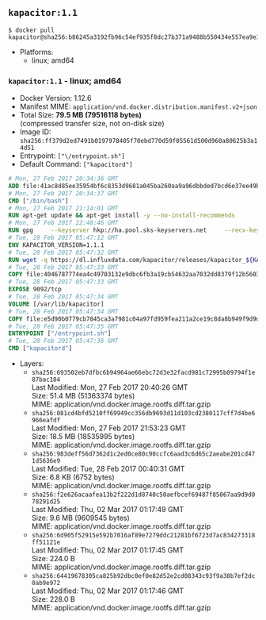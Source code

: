 ## `kapacitor:1.1`

```console
$ docker pull kapacitor@sha256:b86245a3192fb96c54ef935f8dc27b371a9488b550434e557ea9e1c6723d80c3
```

-	Platforms:
	-	linux; amd64

### `kapacitor:1.1` - linux; amd64

-	Docker Version: 1.12.6
-	Manifest MIME: `application/vnd.docker.distribution.manifest.v2+json`
-	Total Size: **79.5 MB (79516118 bytes)**  
	(compressed transfer size, not on-disk size)
-	Image ID: `sha256:ff379d2ed7491b0197978405f70ebd770d59f05561d500d960a80625b3a14d51`
-	Entrypoint: `["\/entrypoint.sh"]`
-	Default Command: `["kapacitord"]`

```dockerfile
# Mon, 27 Feb 2017 20:34:36 GMT
ADD file:41ac8d85ee35954bf6c8353d9681a045ba260aa9a96dbbded7bcd6e37ee49bea in / 
# Mon, 27 Feb 2017 20:34:37 GMT
CMD ["/bin/bash"]
# Mon, 27 Feb 2017 21:14:01 GMT
RUN apt-get update && apt-get install -y --no-install-recommends 		ca-certificates 		curl 		wget 	&& rm -rf /var/lib/apt/lists/*
# Mon, 27 Feb 2017 22:48:46 GMT
RUN gpg     --keyserver hkp://ha.pool.sks-keyservers.net     --recv-keys 05CE15085FC09D18E99EFB22684A14CF2582E0C5
# Tue, 28 Feb 2017 05:47:12 GMT
ENV KAPACITOR_VERSION=1.1.1
# Tue, 28 Feb 2017 05:47:32 GMT
RUN wget -q https://dl.influxdata.com/kapacitor/releases/kapacitor_${KAPACITOR_VERSION}_amd64.deb.asc &&     wget -q https://dl.influxdata.com/kapacitor/releases/kapacitor_${KAPACITOR_VERSION}_amd64.deb &&     gpg --batch --verify kapacitor_${KAPACITOR_VERSION}_amd64.deb.asc kapacitor_${KAPACITOR_VERSION}_amd64.deb &&     dpkg -i kapacitor_${KAPACITOR_VERSION}_amd64.deb &&     rm -f kapacitor_${KAPACITOR_VERSION}_amd64.deb*
# Tue, 28 Feb 2017 05:47:33 GMT
COPY file:4046787774ea4c49703132e9dbc6fb3a19cb54632aa7032dd8379f12b56034d9 in /etc/kapacitor/kapacitor.conf 
# Tue, 28 Feb 2017 05:47:33 GMT
EXPOSE 9092/tcp
# Tue, 28 Feb 2017 05:47:34 GMT
VOLUME [/var/lib/kapacitor]
# Tue, 28 Feb 2017 05:47:34 GMT
COPY file:e5d90b0779cb7845ca3a7981c04a97fd959fea211a2ce19c8da8b949f9d9d04c in /entrypoint.sh 
# Tue, 28 Feb 2017 05:47:35 GMT
ENTRYPOINT ["/entrypoint.sh"]
# Tue, 28 Feb 2017 05:47:36 GMT
CMD ["kapacitord"]
```

-	Layers:
	-	`sha256:693502eb7dfbc6b94964ae66ebc72d3e32facd981c72995b09794f1e87bac184`  
		Last Modified: Mon, 27 Feb 2017 20:40:26 GMT  
		Size: 51.4 MB (51363374 bytes)  
		MIME: application/vnd.docker.image.rootfs.diff.tar.gzip
	-	`sha256:081cd4bfd5210ff69949cc356db9693d11d103cd2380117cff7d4be6966eafdf`  
		Last Modified: Mon, 27 Feb 2017 21:53:23 GMT  
		Size: 18.5 MB (18535995 bytes)  
		MIME: application/vnd.docker.image.rootfs.diff.tar.gzip
	-	`sha256:983deff56d7362d1c2ed0ce80c90ccfc6aad3c6d65c2aeabe201cd471d5636e9`  
		Last Modified: Tue, 28 Feb 2017 00:40:31 GMT  
		Size: 6.8 KB (6752 bytes)  
		MIME: application/vnd.docker.image.rootfs.diff.tar.gzip
	-	`sha256:f2e626acaafea13b2f222d1d8740c50aefbcef69487f85067aa9d9d078291d25`  
		Last Modified: Thu, 02 Mar 2017 01:17:49 GMT  
		Size: 9.6 MB (9609545 bytes)  
		MIME: application/vnd.docker.image.rootfs.diff.tar.gzip
	-	`sha256:6d905f52915e592b7016af89e7279ddc21281bf6723d7ac834273318ff51121e`  
		Last Modified: Thu, 02 Mar 2017 01:17:45 GMT  
		Size: 224.0 B  
		MIME: application/vnd.docker.image.rootfs.diff.tar.gzip
	-	`sha256:64419678305ca825b92dbc0ef0e82d52e2cd08343c93f9a38b7ef2dc0ab9e972`  
		Last Modified: Thu, 02 Mar 2017 01:17:46 GMT  
		Size: 228.0 B  
		MIME: application/vnd.docker.image.rootfs.diff.tar.gzip
